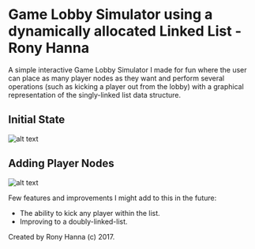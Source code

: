 # Game Lobby Simulator using a dynamically allocated Linked List - Rony Hanna   
A simple interactive Game Lobby Simulator I made for fun where the user can place as many player nodes as 
they want and perform several operations (such as kicking a player out from the lobby) with a 
graphical representation of the singly-linked list data structure. 

## Initial State
![alt text](http://i67.tinypic.com/2m4ogti.png)

## Adding Player Nodes
![alt text](http://i64.tinypic.com/v6izag.png)

Few features and improvements I might add to this in the future:
- The ability to kick any player within the list.
- Improving to a doubly-linked-list.

Created by Rony Hanna (c) 2017.

